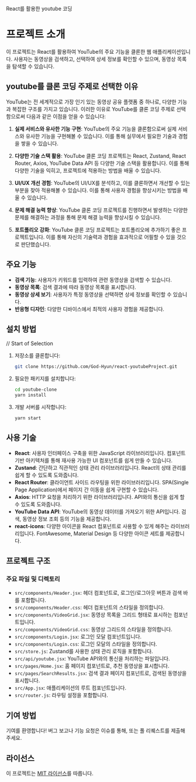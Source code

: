 React를 활용한 youtube 코딩

# 프로젝트 소개

이 프로젝트는 React를 활용하여 YouTube의 주요 기능을 클론한 웹 애플리케이션입니다.
사용자는 동영상을 검색하고, 선택하여 상세 정보를 확인할 수 있으며, 동영상 목록을 탐색할 수 있습니다.

## youtube를 클론 코딩 주제로 선택한 이유

YouTube는 전 세계적으로 가장 인기 있는 동영상 공유 플랫폼 중 하나로, 다양한 기능과 복잡한 구조를 가지고 있습니다.
이러한 이유로 YouTube를 클론 코딩 주제로 선택함으로써 다음과 같은 이점을 얻을 수 있습니다:

1. **실제 서비스와 유사한 기능 구현**: YouTube의 주요 기능을 클론함으로써 실제 서비스와 유사한 기능을 구현해볼 수 있습니다.
이를 통해 실무에서 필요한 기술과 경험을 쌓을 수 있습니다.

2. **다양한 기술 스택 활용**: YouTube 클론 코딩 프로젝트는 React, Zustand, React Router, Axios, YouTube Data API 등 다양한 기술 스택을 활용합니다.
이를 통해 다양한 기술을 익히고, 프로젝트에 적용하는 방법을 배울 수 있습니다.

3. **UI/UX 개선 경험**: YouTube의 UI/UX를 분석하고, 이를 클론하면서 개선할 수 있는 부분을 찾아 적용해볼 수 있습니다.
이를 통해 사용자 경험을 향상시키는 방법을 배울 수 있습니다.

4. **문제 해결 능력 향상**: YouTube 클론 코딩 프로젝트를 진행하면서 발생하는 다양한 문제를 해결하는 과정을 통해 문제 해결 능력을 향상시킬 수 있습니다.

5. **포트폴리오 강화**: YouTube 클론 코딩 프로젝트는 포트폴리오에 추가하기 좋은 프로젝트입니다.
이를 통해 자신의 기술력과 경험을 효과적으로 어필할 수 있을 것으로 판단했습니다.


## 주요 기능

- **검색 기능**: 사용자가 키워드를 입력하여 관련 동영상을 검색할 수 있습니다.
- **동영상 목록**: 검색 결과에 따라 동영상 목록을 표시합니다.
- **동영상 상세 보기**: 사용자가 특정 동영상을 선택하면 상세 정보를 확인할 수 있습니다.
- **반응형 디자인**: 다양한 디바이스에서 최적의 사용자 경험을 제공합니다.

## 설치 방법

 // Start of Selection
1. 저장소를 클론합니다:

   ```bash
   git clone https://github.com/God-Hyun/react-youtubeProject.git
   ```

2. 필요한 패키지를 설치합니다:

   ```bash
   cd youtube-clone
   yarn install
   ```

3. 개발 서버를 시작합니다:

   ```bash
   yarn start
   ```

## 사용 기술

- **React**: 사용자 인터페이스 구축을 위한 JavaScript 라이브러리입니다. 컴포넌트 기반 아키텍처를 통해 재사용 가능한 UI 컴포넌트를 쉽게 만들 수 있습니다.
- **Zustand**: 간단하고 직관적인 상태 관리 라이브러리입니다. React의 상태 관리를 쉽게 할 수 있도록 도와줍니다.
- **React Router**: 클라이언트 사이드 라우팅을 위한 라이브러리입니다. SPA(Single Page Application)에서 페이지 간 이동을 쉽게 구현할 수 있습니다.
- **Axios**: HTTP 요청을 처리하기 위한 라이브러리입니다. API와의 통신을 쉽게 할 수 있도록 도와줍니다.
- **YouTube Data API**: YouTube의 동영상 데이터를 가져오기 위한 API입니다. 검색, 동영상 정보 조회 등의 기능을 제공합니다.
- **react-icons**: 다양한 아이콘을 React 컴포넌트로 사용할 수 있게 해주는 라이브러리입니다. FontAwesome, Material Design 등 다양한 아이콘 세트를 제공합니다.

## 프로젝트 구조

### 주요 파일 및 디렉토리

- `src/components/Header.jsx`: 헤더 컴포넌트로, 로그인/로그아웃 버튼과 검색 바를 포함합니다.
- `src/components/Header.css`: 헤더 컴포넌트의 스타일을 정의합니다.
- `src/components/VideoGrid.jsx`: 동영상 목록을 그리드 형태로 표시하는 컴포넌트입니다.
- `src/components/VideoGrid.css`: 동영상 그리드의 스타일을 정의합니다.
- `src/components/Login.jsx`: 로그인 모달 컴포넌트입니다.
- `src/components/Login.css`: 로그인 모달의 스타일을 정의합니다.
- `src/store.js`: Zustand를 사용한 상태 관리 로직을 포함합니다.
- `src/api/youtube.jsx`: YouTube API와의 통신을 처리하는 파일입니다.
- `src/pages/Home.jsx`: 홈 페이지 컴포넌트로, 추천 동영상을 표시합니다.
- `src/pages/SearchResults.jsx`: 검색 결과 페이지 컴포넌트로, 검색된 동영상을 표시합니다.
- `src/App.jsx`: 애플리케이션의 루트 컴포넌트입니다.
- `src/router.js`: 라우팅 설정을 포함합니다.

## 기여 방법

기여를 환영합니다! 버그 보고나 기능 요청은 이슈를 통해, 또는 풀 리퀘스트를 제출해 주세요.

## 라이선스

이 프로젝트는 [MIT 라이선스](LICENSE)를 따릅니다.
